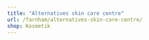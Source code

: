 ```yaml
---
title: "Alternatives skin care centre"
url: /farnham/alternatives-skin-care-centre/
shop: Kosmetik
---
```

